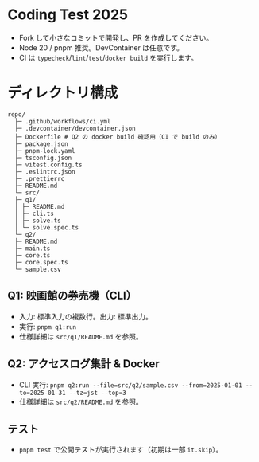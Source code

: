 # Coding Test 2025

- Fork して小さなコミットで開発し、PR を作成してください。
- Node 20 / pnpm 推奨。DevContainer は任意です。
- CI は `typecheck`/`lint`/`test`/`docker build` を実行します。

# ディレクトリ構成

```
repo/
  ├─ .github/workflows/ci.yml
  ├─ .devcontainer/devcontainer.json
  ├─ Dockerfile # Q2 の docker build 確認用（CI で build のみ）
  ├─ package.json
  ├─ pnpm-lock.yaml
  ├─ tsconfig.json
  ├─ vitest.config.ts
  ├─ .eslintrc.json
  ├─ .prettierrc
  ├─ README.md
  └─ src/
  ├─ q1/
  │ ├─ README.md
  │ ├─ cli.ts
  │ ├─ solve.ts
  │ └─ solve.spec.ts
  └─ q2/
  ├─ README.md
  ├─ main.ts
  ├─ core.ts
  ├─ core.spec.ts
  └─ sample.csv
```

## Q1: 映画館の券売機（CLI）

- 入力: 標準入力の複数行。出力: 標準出力。
- 実行: `pnpm q1:run`
- 仕様詳細は `src/q1/README.md` を参照。

## Q2: アクセスログ集計 & Docker

- CLI 実行: `pnpm q2:run --file=src/q2/sample.csv --from=2025-01-01 --to=2025-01-31 --tz=jst --top=3`
- 仕様詳細は `src/q2/README.md` を参照。

## テスト

- `pnpm test` で公開テストが実行されます（初期は一部 `it.skip`）。
